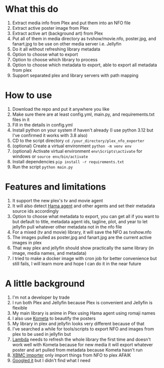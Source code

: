 # What this do
1. Extract media info from Plex and put them into an NFO file
2. Extract active poster image from Plex
3. Extract active art (background art) from Plex
4. Put all of them in media directory as tvshow/movie.nfo, poster.jpg, and fanart.jpg to be use on other media server i.e. Jellyfin
5. Do it all without refreshing library metadata
6. Option to choose what to export
7. Option to choose which library to process
8. Option to choose which metadata to export, able to export all metadata from plex
9. Support separated plex and library servers with path mapping

# How to use
1. Download the repo and put it anywhere you like
2. Make sure there are at least config.yml, main.py, and requirements.txt files in it
3. Fill in the details in config.yml
4. Install python on your system if haven't already (I use python 3.12 but I've confirmed it works with 3.8 also)
5. CD to the script directory
   ```cd /your_directory/plex_nfo_exporter```
6. (optional) Create a virtual environment
   ```python -m venv env``` 
8. (optional) Activate virtual environment
   ```env\Scripts\activate``` for windows or ```source env/bin/activate```
10. Install dependencies
    ```pip install -r requirements.txt``` 
12. Run the script
    ```python main.py```

# Features and limitations
1. It support the new plex's tv and movie agent
2. It will also detect [Hama agent](https://github.com/ZeroQI/Hama.bundle) and other agents and set their metadata source ids accordingly
3. Option to choose what metadata to export, you can get all if you want to but default to title, metadata agent ids, tagline, plot, and year to let jellyfin pull whatever other metadata not in the nfo file
4. For a mixed (tv and movie) library, it will save the NFO as tvshow.nfo
5. The images pulled as poster.jpg and fanart.jpg are the current active images in plex
6. That way plex and jellyfin should show practically the same library (in image, media names, and metadata)
7. I tried to make a docker image with cron job for better convenience but still fails, I will learn more and hope I can do it in the near future

# A little background
1. I'm not a developer by trade
2. I run both Plex and Jellyfin because Plex is convenient and Jellyfin is flexible
3. My main library is anime in Plex using Hama agent using romaji names
4. I also use [Kometa](https://kometa.wiki/en/latest/) to beautify the posters
5. My library in plex and jellyfin looks very different because of that
6. I've searched a while for tools/scripts to export NFO and images from plex to be used in jellyfin but
7. [Lambda](https://github.com/ZeroQI/Lambda.bundle) needs to refresh the whole library the first time and doesn't work well with Kometa because for new media it will export whatever poster and art pulled from metadata because Kometa hasn't run
8. [XBMC importer](https://github.com/gboudreau/XBMCnfoMoviesImporter.bundle) only import things from NFO to plex AFAIK
9. [Googled it](https://www.google.com/search?q=github+plex+nfo+export&sca_esv=71668abf73626b35&sca_upv=1&sxsrf=ADLYWIK0jN_WTI2xC-noSKYKXW4ISmPJ4w%3A1720488444387&ei=_JGMZvywF5-gnesP6pMt) but I didn't find what I need
